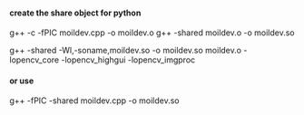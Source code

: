 #### create the share object for python
g++ -c -fPIC moildev.cpp -o moildev.o
g++ -shared moildev.o -o moildev.so

g++ -shared -Wl,-soname,moildev.so -o moildev.so  moildev.o -lopencv_core -lopencv_highgui -lopencv_imgproc

#### or use
g++ -fPIC -shared moildev.cpp -o moildev.so
